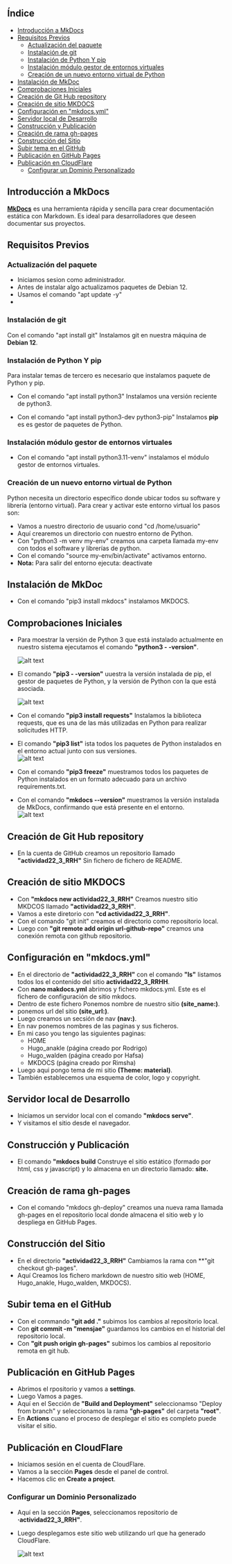 ## Índice


- [Introducción a MkDocs](#introducción-a-mkdocs)
- [Requisitos Previos](#requisitos-previos)
  - [Actualización del paquete](#actualización-del-paquete)
  - [Instalación de git](#instalación-de-git)
  - [Instalación de Python Y pip](#instalación-de-python-y-pip)
  - [Instalación módulo gestor de entornos virtuales](#instalación-módulo-gestor-de-entornos-virtuales)
  - [Creación de un nuevo entorno virtual de Python](#creación-de-un-nuevo-entorno-virtual-de-python)
- [Instalación de MkDoc](#instalación-de-mkdoc)
- [Comprobaciones Iniciales](#comprobaciones-iniciales)
- [Creación de Git Hub repository](#creación-de-git-hub-repository)
- [Creación de sitio MKDOCS](#creación-de-sitio-mkdocs)
- [Configuración en "mkdocs.yml"](#configuración-en-mkdocsyml)
- [Servidor local de Desarrollo](#servidor-local-de-desarrollo)
- [Construcción y Publicación](#construcción-y-publicación)
- [Creación de rama gh-pages](#creación-de-rama-gh-pages)
- [Construcción del Sitio](#construcción-del-sitio)
- [Subir tema en el GitHub](#subir-tema-en-el-github)
- [Publicación en GitHub Pages](#publicación-en-github-pages)
- [Publicación en CloudFlare](#publicación-en-cloudflare)
  - [Configurar un Dominio Personalizado](#configurar-un-dominio-personalizado)


## Introducción a MkDocs
[**MkDocs**](https://www.mkdocs.org/) es una herramienta rápida y sencilla para crear documentación estática con Markdown. Es ideal para desarrolladores que deseen documentar sus proyectos.

## Requisitos Previos

### Actualización del paquete  
- Iniciamos sesion como administrador.  
- Antes de instalar algo actualizamos paquetes de Debian 12.   
- Usamos el comando "apt update -y"
- 
###  Instalación de git  

Con el comando "apt install git" Instalamos git en nuestra máquina
de **Debian 12**.

### Instalación de Python Y pip 

Para instalar temas de tercero es necesario que instalamos paquete de Python y pip. 
- Con el comando "apt install python3" Instalamos una versión reciente de python3.  
  

- Con el comando "apt install python3-dev python3-pip" Instalamos **pip** es es gestor de paquetes de Python.
  
### Instalación módulo gestor de entornos virtuales
- Con el comando "apt install python3.11-venv" instalamos el módulo gestor de entornos virtuales.

###  Creación de un nuevo entorno virtual de Python 
Python necesita un directorio específico donde ubicar todos su software y librería (entorno virtual). Para crear y activar este entorno virtual los pasos son:  
- Vamos a nuestro directorio de usuario cond "cd /home/usuario"
- Aquí crearemos un directorio con nuestro entorno de Python.
- Con "python3 -m venv my-env" creamos una carpeta llamada my-env con todos el software y librerías de python.
- Con el comando "source my-env/bin/activate" activamos entorno.
- **Nota:** Para salir del entorno ejecuta: deactivate

## Instalación de MkDoc
- Con el comando "pip3 install mkdocs" instalamos MKDOCS.  
  
## Comprobaciones Iniciales
- Para moestrar la versión de Python 3 que está instalado actualmente en nuestro sistema ejecutamos el comando **"python3 - -version"**.  

  ![alt text](img/python3.png)  

-  El comando **"pip3 - -version"** uuestra la versión instalada de pip, el gestor de paquetes de Python, y la versión de Python con la que está asociada.

      ![alt text](img/pip3.png)

-  Con el comando **"pip3 install requests"** Instalamos la biblioteca requests, que es una de las más utilizadas en Python para realizar solicitudes HTTP.
-  El comando **"pip3 list"** ista todos los paquetes de Python instalados en el entorno actual junto con sus versiones.  
![alt text](img/pip3_list.png)

-  Con el comando **"pip3 freeze"**  muestramos todos los paquetes de Python instalados en un formato adecuado para un archivo requirements.txt.
-  Con el comando **"mkdocs --version"** muestramos la versión instalada de MkDocs, confirmando que está presente en el entorno.  
![alt text](img/mkdocs_version.png)

## Creación de Git Hub repository

- En la cuenta de GitHub creamos un repositorio llamado **"actividad22_3_RRH"** Sin fichero de fichero de README.

## Creación de sitio MKDOCS

- Con **"mkdocs new actividad22_3_RRH"** Creamos nuestro sitio MKDCOS llamado **"actividad22_3_RRH"**.
- Vamos a este diretorio con **"cd actividad22_3_RRH"**.
- Con el comando "git init" creamos el directorio como repositorio local.
- Luego con **"git remote add origin url-github-repo"** creamos una conexión remota con github repositorio.


## Configuración en "mkdocs.yml"

- En el directorio de **"actividad22_3_RRH"** con el comando **"ls"** listamos todos los el contenido del sitio **actividad22_3_RRHH**.
- Con **nano makdocs.yml** abrimos y fichero mkdocs.yml. Este es el fichero de configuración de sitio mkdocs.
- Dentro de este fichero Ponemos nombre de nuestro sitio **(site_name:)**.
- ponemos url del sitio **(site_url:)**.
- Luego creamos un secsión de nav **(nav:)**.
- En nav ponemos nombres de las paginas y sus ficheros.
- En mi caso you tengo las siguientes paginas:
  - HOME
  - Hugo_anakle (página creado por Rodrigo)
  - Hugo_walden (página creado por Hafsa)
  - MKDOCS (página creado por Rimsha)
- Luego aqui pongo tema de mi sitio **(Theme: material)**.
- También establecemos una esquema de color, logo y copyright.


## Servidor local de Desarrollo

- Iniciamos un servidor local con el comando **"mkdocs serve"**.
- Y visitamos el sitio desde el navegador.

  
## Construcción y Publicación

- El comando **"mkdocs build** Construye el sitio estático (formado por html, css y javascript) y lo almacena en un directorio llamado: **site.**
  
## Creación de rama gh-pages
- Con el comando "mkdocs gh-deploy" creamos una nueva rama llamada gh-pages en el 
repositorio local donde almacena el sitio web y lo despliega en GitHub 
Pages.

## Construcción del Sitio
- En el directorio **"actividad22_3_RRH"** Cambiamos la rama con **"git checkout gh-pages".
- Aquí Creamos los  fichero markdown de nuestro sitio web (HOME, Hugo_anakle, Hugo_walden, MKDOCS).
  
## Subir tema en el GitHub
- Con el commando **"git add ."** subimos los cambios al repositorio local.
- Con **git commit -m "mensjae"** guardamos los cambios en el historial del repositorio local.
- Con **"git push origin gh-pages"** subimos los cambios al repositorio remota en git hub.

## Publicación en GitHub Pages
- Abrimos el rpositorio y vamos a **settings**.
- Luego Vamos a pages.
- Aquí en el Sección de **"Build and Deployment"** seleccionamso "Deploy from branch" y seleccionamos la rama **"gh-pages"** del carpeta **"root"**.
- En **Actions** cuano el proceso de desplegar el sitio es completo puede visitar el sitio.

## Publicación en CloudFlare

- Iniciamos sesión en el cuenta de CloudFlare.
-  Vamos a la sección **Pages** desde el panel de control.
- Hacemos clic en **Create a project**.

### Configurar un Dominio Personalizado
- Aquí en la sección **Pages**, seleccionamos repositorio de **·actividad22_3_RRH"**.
- Luego desplegamos este sitio web utilizando url que ha generado CloudFlare.  

  ![alt text](img/sitio_mkdocs.png)